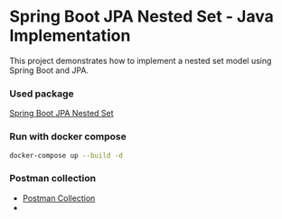 # Spring Boot JPA Nested Set - Java Implementation
This project demonstrates how to implement a nested set model using Spring Boot and JPA.

### Used package
[Spring Boot JPA Nested Set](https://github.com/mewebstudio/spring-boot-jpa-nested-set)

### Run with docker compose
```bash
docker-compose up --build -d
```

### Postman collection
- [Postman Collection](https://github.com/mewebstudio/spring-boot-jpa-nested-set-java-impl/blob/main/src/main/resources/NesetSet.postman_collection.json)
- 